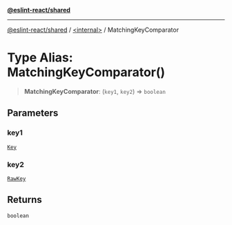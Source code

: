 [**@eslint-react/shared**](../../README.md)

***

[@eslint-react/shared](../../README.md) / [\<internal\>](../README.md) / MatchingKeyComparator

# Type Alias: MatchingKeyComparator()

> **MatchingKeyComparator**: (`key1`, `key2`) => `boolean`

## Parameters

### key1

[`Key`](Key.md)

### key2

[`RawKey`](RawKey.md)

## Returns

`boolean`
